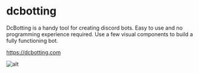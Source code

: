 # dcbotting

<p>DcBotting is a handy tool for creating discord bots. Easy to use and no programming experience required. Use a few visual components to build a fully functioning bot.</p>
<a href="https://dcbotting.com" target="_blank">https://dcbotting.com</a>

![alt](https://i.imgur.com/ustmqSm.png)
